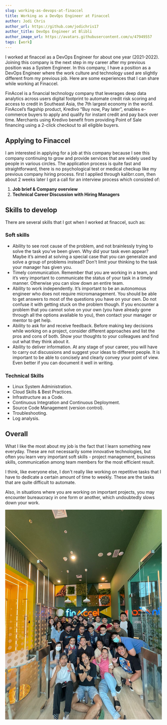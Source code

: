 ```yaml
---
slug: working-as-devops-at-finaccel
title: Working as a DevOps Engineer at Finaccel
author: Jodi Chris
author_url: https://github.com/jodichris17
author_title: DevOps Engineer at Blibli
author_image_url: https://avatars.githubusercontent.com/u/47949557
tags: [work]
---
```


I worked at finaccel as a DevOps Engineer for about one year (2021-2022). Joining this company is the next step in my career after my previous position was a System Engineer. In this company, I have a position as a DevOps Engineer where the work culture and technology used are slightly different from my previous job. Here are some experiences that I can share while working at Finaccel.

<!--truncate-->

FinAccel is a financial technology company that leverages deep data analytics across users digital footprint to automate credit risk scoring and access to credit in Southeast Asia, the 7th largest economy in the world. FinAccel’s flagship product, Kredivo “Buy now, Pay later”, enables e-commerce buyers to apply and qualify for instant credit and pay back over time. Merchants using Kredivo benefit from providing Point of Sale financing using a 2-click checkout to all eligible buyers.

## Applying to Finaccel

I am interested in applying for a job at this company because I see this company continuing to grow and provide services that are widely used by people in various circles. The application process is quite fast and straightforward, there is no psychological test or medical checkup like my previous company hiring process. first I applied through kalibrr.com, then about 2 weeks later I got a call for an interview process which consisted of:

1. **Job brief & Company overview**
2. **Technical Career Discussion with Hiring Managers**

## Skills to develop
There are several skills that I got when I worked at finaccel, such as:
### Soft skills
- Ability to see root cause of the problem, and not brainlessly trying to solve the task you’ve been given. Why did your task even appear? Maybe it’s aimed at solving a special case that you can generalize and solve a group of problems instead? Don't limit your thinking to the task your manager has given you.
- Timely communication. Remember that you are working in a team, and it’s very important to communicate the status of your task in a timely manner. Otherwise you can slow down an entire team.
- Ability to work independently. It’s important to be an autonomous engineer who does not require micromanagement. You should be able to get answers to most of the questions you have on your own. Do not confuse it with getting stuck on the problem though. If you encounter a problem that you cannot solve on your own (you have already gone through all the options available to you), then contact your manager or mentor to get help.
- Ability to ask for and receive feedback. Before making key decisions while working on a project, consider different approaches and list the pros and cons of both. Show your thoughts to your colleagues and find out what they think about it.
- Ability to deliver information. At any stage of your career, you will have to carry out discussions and suggest your ideas to different people. It is important to be able to concisely and clearly convey your point of view. Even better if you can document it well in writing.
### Technical Skills
- Linux System Administration. 
- Cloud Skills & Best Practices.
- Infrastructure as a Code.
- Continuous Integration and Continuous Deployment.
- Source Code Management (version control). 
- Troubleshooting.
- Log analysis.
## Overall
What I like the most about my job is the fact that I learn something new everyday. These are not necessarily some innovative technologies, but often you learn very important soft skills - project management, business skills, communication among team members for the most efficient result. 

I think, like everyone else, I don't really like working on repetitive tasks that I have to dedicate a certain amount of time to weekly. These are the tasks that are quite difficult to automate.

Also, in situations where you are working on important projects, you may encounter bureaucracy in one form or another, which undoubtedly slows down your work.

![devops team](img/finaccel2.jpg)
